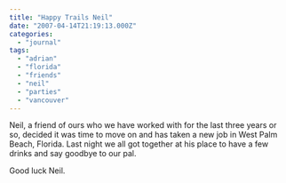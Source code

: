 ```yaml
---
title: "Happy Trails Neil"
date: "2007-04-14T21:19:13.000Z"
categories: 
  - "journal"
tags: 
  - "adrian"
  - "florida"
  - "friends"
  - "neil"
  - "parties"
  - "vancouver"
---
```


Neil, a friend of ours who we have worked with for the last three years or so, decided it was time to move on and has taken a new job in West Palm Beach, Florida. Last night we all got together at his place to have a few drinks and say goodbye to our pal.

Good luck Neil.
